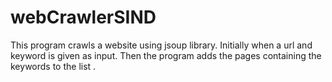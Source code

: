 # webCrawlerSIND


This program crawls  a website using jsoup library.
Initially when a url and keyword is given as input.
Then the program adds the pages containing the keywords to the list .
